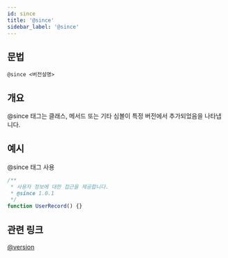 ```yaml
---
id: since
title: '@since'
sidebar_label: '@since'
---
```


## 문법

`@since <버전설명>`

## 개요

@since 태그는 클래스, 메서드 또는 기타 심볼이 특정 버전에서 추가되었음을 나타냅니다.

## 예시

@since 태그 사용

```js
/**
 * 사용자 정보에 대한 접근을 제공합니다.
 * @since 1.0.1
 */
function UserRecord() {}
```

## 관련 링크

[@version](./version.md)